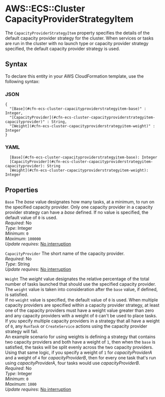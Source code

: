# AWS::ECS::Cluster CapacityProviderStrategyItem<a name="aws-properties-ecs-cluster-capacityproviderstrategyitem"></a>

The `CapacityProviderStrategyItem` property specifies the details of the default capacity provider strategy for the cluster\. When services or tasks are run in the cluster with no launch type or capacity provider strategy specified, the default capacity provider strategy is used\.

## Syntax<a name="aws-properties-ecs-cluster-capacityproviderstrategyitem-syntax"></a>

To declare this entity in your AWS CloudFormation template, use the following syntax:

### JSON<a name="aws-properties-ecs-cluster-capacityproviderstrategyitem-syntax.json"></a>

```
{
  "[Base](#cfn-ecs-cluster-capacityproviderstrategyitem-base)" : Integer,
  "[CapacityProvider](#cfn-ecs-cluster-capacityproviderstrategyitem-capacityprovider)" : String,
  "[Weight](#cfn-ecs-cluster-capacityproviderstrategyitem-weight)" : Integer
}
```

### YAML<a name="aws-properties-ecs-cluster-capacityproviderstrategyitem-syntax.yaml"></a>

```
  [Base](#cfn-ecs-cluster-capacityproviderstrategyitem-base): Integer
  [CapacityProvider](#cfn-ecs-cluster-capacityproviderstrategyitem-capacityprovider): String
  [Weight](#cfn-ecs-cluster-capacityproviderstrategyitem-weight): Integer
```

## Properties<a name="aws-properties-ecs-cluster-capacityproviderstrategyitem-properties"></a>

`Base`  <a name="cfn-ecs-cluster-capacityproviderstrategyitem-base"></a>
The *base* value designates how many tasks, at a minimum, to run on the specified capacity provider\. Only one capacity provider in a capacity provider strategy can have a *base* defined\. If no value is specified, the default value of `0` is used\.  
*Required*: No  
*Type*: Integer  
*Minimum*: `0`  
*Maximum*: `100000`  
*Update requires*: [No interruption](https://docs.aws.amazon.com/AWSCloudFormation/latest/UserGuide/using-cfn-updating-stacks-update-behaviors.html#update-no-interrupt)

`CapacityProvider`  <a name="cfn-ecs-cluster-capacityproviderstrategyitem-capacityprovider"></a>
The short name of the capacity provider\.  
*Required*: No  
*Type*: String  
*Update requires*: [No interruption](https://docs.aws.amazon.com/AWSCloudFormation/latest/UserGuide/using-cfn-updating-stacks-update-behaviors.html#update-no-interrupt)

`Weight`  <a name="cfn-ecs-cluster-capacityproviderstrategyitem-weight"></a>
The *weight* value designates the relative percentage of the total number of tasks launched that should use the specified capacity provider\. The `weight` value is taken into consideration after the `base` value, if defined, is satisfied\.  
If no `weight` value is specified, the default value of `0` is used\. When multiple capacity providers are specified within a capacity provider strategy, at least one of the capacity providers must have a weight value greater than zero and any capacity providers with a weight of `0` can't be used to place tasks\. If you specify multiple capacity providers in a strategy that all have a weight of `0`, any `RunTask` or `CreateService` actions using the capacity provider strategy will fail\.  
An example scenario for using weights is defining a strategy that contains two capacity providers and both have a weight of `1`, then when the `base` is satisfied, the tasks will be split evenly across the two capacity providers\. Using that same logic, if you specify a weight of `1` for *capacityProviderA* and a weight of `4` for *capacityProviderB*, then for every one task that's run using *capacityProviderA*, four tasks would use *capacityProviderB*\.  
*Required*: No  
*Type*: Integer  
*Minimum*: `0`  
*Maximum*: `1000`  
*Update requires*: [No interruption](https://docs.aws.amazon.com/AWSCloudFormation/latest/UserGuide/using-cfn-updating-stacks-update-behaviors.html#update-no-interrupt)